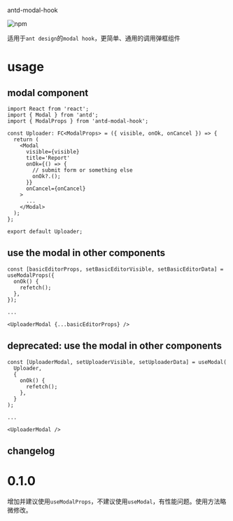 antd-modal-hook

![npm](https://img.shields.io/npm/v/antd-modal-hook)

适用于`ant design`的`modal hook`，更简单、通用的调用弹框组件

# usage

## modal component

```
import React from 'react';
import { Modal } from 'antd';
import { ModalProps } from 'antd-modal-hook';

const Uploader: FC<ModalProps> = ({ visible, onOk, onCancel }) => {
  return (
    <Modal
      visible={visible}
      title='Report'
      onOk={() => {
        // submit form or something else
        onOk?.();
      }}
      onCancel={onCancel}
    >
      ...
    </Modal>
  );
};

export default Uploader;
```

## use the modal in other components

```
const [basicEditorProps, setBasicEditorVisible, setBasicEditorData] = useModalProps({
  onOk() {
    refetch();
  },
});

...

<UploaderModal {...basicEditorProps} />
```

## deprecated: use the modal in other components

```
const [UploaderModal, setUploaderVisible, setUploaderData] = useModal(
  Uploader,
  {
    onOk() {
      refetch();
    },
  }
);

...

<UploaderModal />
```

## changelog

# 0.1.0

增加并建议使用`useModalProps`，不建议使用`useModal`，有性能问题。使用方法略微修改。